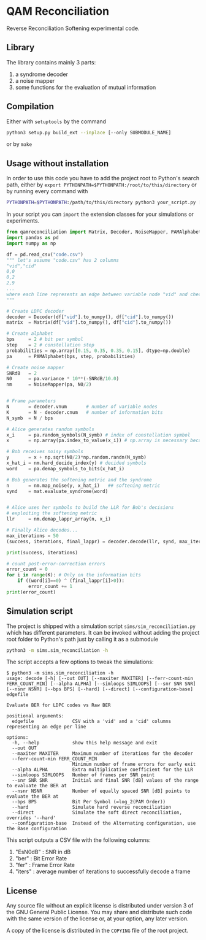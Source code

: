 # QAM Reconciliation

Reverse Reconciliation Softening experimental code.


## Library

The library contains mainly 3 parts:
1. a syndrome decoder
2. a noise mapper
3. some functions for the evaluation of mutual information

## Compilation

Either with `setuptools` by the command
```bash
python3 setup.py build_ext --inplace [--only SUBMODULE_NAME]
```
or by `make`


## Usage without installation

In order to use this code you have to add the project root to Python's search path, 
either by `export PYTHONPATH=$PYTHONPATH:/root/to/this/directory`
or by running every command with
```bash
PYTHONPATH=$PYTHONPATH:/path/to/this/directory python3 your_script.py [--your SCRIPT -s ARGUMENTS]
```

In your script you can `import` the extension classes for your simulations or experiments.

```python
from qamreconciliation import Matrix, Decoder, NoiseMapper, PAMAlphabet
import pandas as pd
import numpy as np

df = pd.read_csv("code.csv")
""" let's assume "code.csv" has 2 columns
"vid","cid"
0,0
0,2
2,9
...
where each line represents an edge between variable node "vid" and checknode "cid"
"""

# Create LDPC decoder
decoder = Decoder(df["vid"].to_numpy(), df["cid"].to_numpy())
matrix  = Matrix(df["vid"].to_numpy(), df["cid"].to_numpy())

# Create alphabet
bps     = 2 # bit per symbol
step    = 2 # constellation step
probabilities = np.array([0.15, 0.35, 0.35, 0.15], dtype=np.double)
pa      = PAMAlphabet(bps, step, probabilities)

# Create noise mapper
SNRdB   = 2
N0      = pa.variance * 10**(-SNRdB/10.0)
nm      = NoiseMapper(pa, N0/2)


# Frame parameters
N       = decoder.vnum       # number of variable nodes
K       = N - decoder.cnum   # number of information bits
N_symb  = N / bps

# Alice generates random symbols
x_i     = pa.random_symbols(N_symb) # index of constellation symbol
x       = np.array(pa.index_to_value(x_i)) # np.array is necessary because it outputs a TypedMemoryView

# Bob receives noisy symbols
y       = x + np.sqrt(N0/2)*np.random.randn(N_symb)
x_hat_i = nm.hard_decide_index(y) # decided symbols
word    = pa.demap_symbols_to_bits(x_hat_i)

# Bob generates the softening metric and the syndrome
n       = nm.map_noise(y, x_hat_i)   ## softening metric
synd    = mat.evaluate_syndrome(word)


# Alice uses her symbols to build the LLR for Bob's decisions
# exploiting the softening metric
llr     = nm.demap_lappr_array(n, x_i)

# Finally Alice decodes...
max_iterations = 50
(success, iterations, final_lappr) = decoder.decode(llr, synd, max_iterations)

print(success, iterations)

# count post-error-correction errors
error_count = 0
for i in range(K): # Only on the information bits
    if ((word[i]==0) ^ (final_lappr[i]>0)):
	    error_count += 1
print(error_count)

```


## Simulation script

The project is shipped with a simulation script `sims/sim_reconciliation.py` which has different parameters.
It can be invoked without adding the project root folder to Python's path just by calling it as a submodule
```bash
python3 -m sims.sim_reconciliation -h
```
The script accepts a few options to tweak the simulations:
```
$ python3 -m sims.sim_reconciliation -h
usage: decode [-h] [--out OUT] [--maxiter MAXITER] [--ferr-count-min FERR_COUNT_MIN] [--alpha ALPHA] [--simloops SIMLOOPS] [--snr SNR SNR] [--nsnr NSNR] [--bps BPS] [--hard] [--direct] [--configuration-base] edgefile

Evaluate BER for LDPC codes vs Raw BER

positional arguments:
  edgefile              CSV with a 'vid' and a 'cid' columns representing an edge per line

options:
  -h, --help            show this help message and exit
  --out OUT
  --maxiter MAXITER     Maximum number of iterations for the decoder
  --ferr-count-min FERR_COUNT_MIN
                        Minimum number of frame errors for early exit
  --alpha ALPHA         Extra multiplicative coefficient for the LLR
  --simloops SIMLOOPS   Number of frames per SNR point
  --snr SNR SNR         Initial and final SNR [dB] values of the range to evaluate the BER at
  --nsnr NSNR           Number of equally spaced SNR [dB] points to evaluate the BER at
  --bps BPS             Bit Per Symbol (=log_2(PAM Order))
  --hard                Simulate hard reverse reconciliation
  --direct              Simulate the soft direct reconciliation, overrides '--hard'
  --configuration-base  Instead of the Alternating configuration, use the Base configuration
```

This script outputs a CSV file with the following columns:
1. "EsN0dB" : SNR in dB
2. "ber" : Bit Error Rate
3. "fer" : Frame Error Rate
4. "iters" : average number of iterations to successfully decode a frame


## License

Any source file without an explicit license is distributed under version 3 of the GNU General Public License.
You may share and distribute such code with the same version of the license or, at your option, any later version.

A copy of the license is distributed in the `COPYING` file of the root project.
